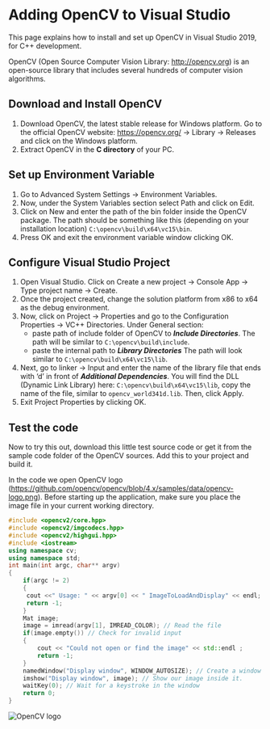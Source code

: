 
# Adding OpenCV to Visual Studio

This page explains how to install and set up OpenCV in Visual Studio 2019, for C++ development.

OpenCV (Open Source Computer Vision Library: http://opencv.org) is an open-source library that includes several hundreds of computer vision algorithms.

## Download and Install OpenCV

1. Download OpenCV, the latest stable release for Windows platform. Go to the official OpenCV website: https://opencv.org/ -> Library -> Releases and click on the Windows platform.
2. Extract OpenCV in the **C directory** of your PC.

## Set up Environment Variable

1. Go to Advanced System Settings -> Environment Variables.
2. Now, under the System Variables section select Path and click on Edit.
3. Click on New and enter the path of the bin folder inside the OpenCV package. The path should be something like this (depending on your installation location) ```C:\opencv\build\x64\vc15\bin```.
4. Press OK and exit the environment variable window clicking OK.

## Configure Visual Studio Project

1. Open Visual Studio. Click on Create a new project -> Console App -> Type project name -> Create.
2. Once the project created, change the solution platform from x86 to x64 as the debug environment.
3. Now, click on Project -> Properties and go to the Configuration Properties -> VC++ Directories. Under General section:
    - paste path of include folder of OpenCV to ***Include Directories***. The path will be similar to ```C:\opencv\build\include```.   
    - paste the internal path to ***Library Directories*** The path will look similar to ```C:\opencv\build\x64\vc15\lib```.
4. Next, go to linker -> Input and enter the name of the library file that ends with ‘d’ in front of ***Additional Dependencies***. You will find the DLL (Dynamic Link Library) here: ```C:\opencv\build\x64\vc15\lib```, copy the name of the file, similar to ```opencv_world341d.lib```. Then, click Apply.
5. Exit Project Properties by clicking OK.

## Test the code

Now to try this out, download this little test source code or get it from the sample code folder of the OpenCV sources. Add this to your project and build it. 

In the code we open OpenCV logo (https://github.com/opencv/opencv/blob/4.x/samples/data/opencv-logo.png). Before starting up the application, make sure you place the image file in your current working directory. 

```c++
#include <opencv2/core.hpp>
#include <opencv2/imgcodecs.hpp>
#include <opencv2/highgui.hpp>
#include <iostream>
using namespace cv;
using namespace std;
int main(int argc, char** argv)
{
    if(argc != 2)
    {
     cout <<" Usage: " << argv[0] << " ImageToLoadAndDisplay" << endl;
     return -1;
    }
    Mat image;
    image = imread(argv[1], IMREAD_COLOR); // Read the file
    if(image.empty()) // Check for invalid input
    {
        cout << "Could not open or find the image" << std::endl ;
        return -1;
    }
    namedWindow("Display window", WINDOW_AUTOSIZE); // Create a window for display.
    imshow("Display window", image); // Show our image inside it.
    waitKey(0); // Wait for a keystroke in the window
    return 0;
}
```

![OpenCV logo](https://raw.githubusercontent.com/opencv/opencv/4.x/samples/data/opencv-logo.png)
